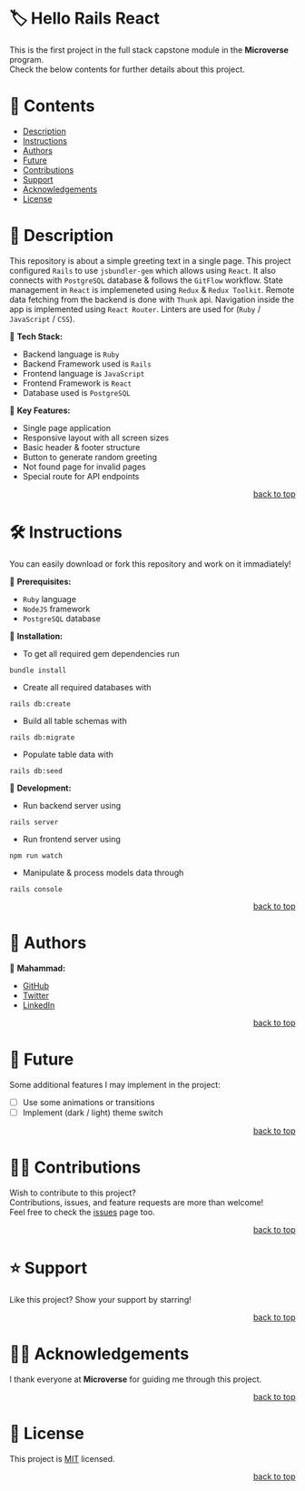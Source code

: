 <a name="title"></a>

<!-- TITLE -->

# 🏷️ Hello Rails React

This is the first project in the full stack   capstone module in the **Microverse** program.
<br/>
Check the below contents for further details about this project.

<!-- CONTENTS -->

# 📗 Contents

- [Description](#description)
- [Instructions](#instructions)
- [Authors](#authors)
- [Future](#future)
- [Contributions](#contributions)
- [Support](#support)
- [Acknowledgements](#acknowledgements)
- [License](#license)

<!-- DESCRIPTION -->

<a name="description"></a>

# 📖 Description

This repository is about a simple greeting text in a single page.
This project configured `Rails` to use `jsbundler-gem` which allows using `React`.
It also connects with `PostgreSQL` database & follows the `GitFlow` workflow.
State management in `React` is implemeneted using `Redux` & `Redux Toolkit`.
Remote data fetching from the backend is done with `Thunk` api.
Navigation inside the app is implemented using `React Router`.
Linters are used for (`Ruby` / `JavaScript` / `CSS`).


📌 **Tech Stack:**
- Backend language is `Ruby`
- Backend Framework used is `Rails`
- Frontend language is `JavaScript`
- Frontend Framework is `React`
- Database used is `PostgreSQL`

📌 **Key Features:**
- Single page application
- Responsive layout with all screen sizes
- Basic header & footer structure
- Button to generate random greeting
- Not found page for invalid pages
- Special route for API endpoints  

<p align="right"><a href="#title">back to top</a></p>

<!-- INSTRUCTIONS -->

<a name="instructions"></a>

# 🛠️ Instructions

You can easily download or fork this repository and work on it immadiately!

📌 **Prerequisites:**
- `Ruby` language
- `NodeJS` framework
- `PostgreSQL` database

📌 **Installation:**
- To get all required gem dependencies run
```
bundle install
```
- Create all required databases with
```
rails db:create
```
- Build all table schemas with
```
rails db:migrate
```
- Populate table data with
```
rails db:seed
```

📌 **Development:**
- Run backend server using
```
rails server
```
- Run frontend server using
```
npm run watch
```
- Manipulate & process models data through
```
rails console
```

<p align="right"><a href="#title">back to top</a></p>

<!-- AUTHORS -->

<a name="authors"></a>

# 👥 Authors

📌 **Mahammad:**
- [GitHub](https://github.com/mahammad-mostafa)
- [Twitter](https://twitter.com/mahammad_mostfa)
- [LinkedIn](https://linkedin.com/in/mahammad-mostafa)

<p align="right"><a href="#title">back to top</a></p>

<!-- FUTURE -->

<a name="future"></a>

# 🔭 Future

Some additional features I may implement in the project:
- [ ] Use some animations or transitions
- [ ] Implement (dark / light) theme switch

<p align="right"><a href="#title">back to top</a></p>

<!-- CONTRIBUTIONS -->

<a name="contributions"></a>

# 🤝🏻 Contributions

Wish to contribute to this project?
<br/>
Contributions, issues, and feature requests are more than welcome!
<br/>
Feel free to check the [issues](../../issues) page too.

<p align="right"><a href="#title">back to top</a></p>

<!-- SUPPORT -->

<a name="support"></a>

# ⭐️ Support

Like this project? Show your support by starring!

<p align="right"><a href="#title">back to top</a></p>

<!-- ACKNOWLEDGEMENTS -->

<a name="acknowledgements"></a>

# 🙏🏻 Acknowledgements

I thank everyone at **Microverse** for guiding me through this project.

<p align="right"><a href="#title">back to top</a></p>

<!-- LICENSE -->

<a name="license"></a>

# 📝 License

This project is [MIT](LICENSE.md) licensed.

<p align="right"><a href="#title">back to top</a></p>
